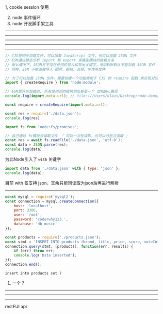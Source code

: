 1, cookie session 使用

2. node 事件循环
3. node 开发脚手架工具

---

----

----

---

---





```js
// CJS是同步加载文件，可以加载 JavaScript 文件，也可以加载 JSON 文件
// ESM通过静态分析 import 和 export 来确定模块的依赖关系
// 默认情况下，JSON并不存在任何的导入和导出关键字，所以ESM默认不能加载 JSON 文件
// 同样，ESM 不能直接导入 图片、视频、音频、字体等文件

// 为了可以加载 JSON 文件，需要创建一个功能类似于 CJS 的 require 函数 来实现对应功能
import { createRequire } from 'node:module';

// ESM是异步加载的, 所有使用到的模块地址都是一个 虚拟URL路径
console.log(import.meta.url); // file:///Users/klaus/Desktop/node-demo/index.js

const require = createRequire(import.meta.url);

const res = require('./data.json');
console.log(res)
```

````js
import fs from 'node:fs/promises';

// 自己通过 fs模块去读取文件 「 可以一次性读取，也可以分批次读取 」
const res = await fs.readFile('./data.json', 'utf-8');
const data = JSON.parse(res);
console.log(data)
````



为此Node引入了 `with` 关键字

```js
import data from './data.json' with { type: 'json' };
console.log(data);
```

目前 with 仅支持 json，其余只能同读取为json后再进行解析



-----

```js
const mysql = require('mysql2');
const connection = mysql.createConnection({
    host: 'localhost',
    port: 3306,
    user: 'root',
    password: 'coderwhy123.',
    database: 'db_music'
});

const products = require('./products.json');
const stmt = 'INSERT INTO products (brand, title, price, score, voteCnt, url, pid) VALUES ?';
connection.query(stmt, [products], function(err, results) {
    if (err) throw err;
    console.log('Data inserted');
});
connection.end();
```

`insert into products set ?`

1. 一个？





---

---

---

restFUI api
